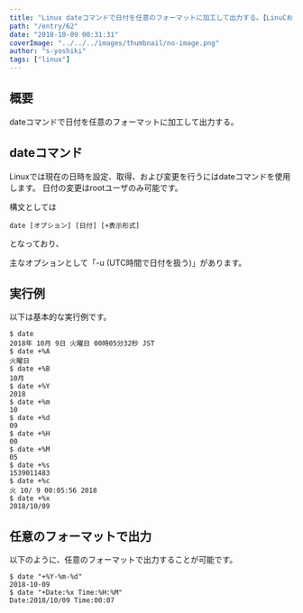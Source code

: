 ```yaml
---
title: "Linux dateコマンドで日付を任意のフォーマットに加工して出力する。【LinuCお勉強】"
path: "/entry/62"
date: "2018-10-09 00:31:31"
coverImage: "../../../images/thumbnail/no-image.png"
author: "s-yoshiki"
tags: ["linux"]
---
```


## 概要

dateコマンドで日付を任意のフォーマットに加工して出力する。

## dateコマンド

Linuxでは現在の日時を設定、取得、および変更を行うにはdateコマンドを使用します。
日付の変更はrootユーザのみ可能です。

構文としては

```
date [オプション] [日付] [+表示形式]
```

となっており、

主なオプションとして「-u (UTC時間で日付を扱う)」があります。

## 実行例

以下は基本的な実行例です。

```
$ date
2018年 10月 9日 火曜日 00時05分32秒 JST
$ date +%A
火曜日
$ date +%B
10月
$ date +%Y
2018
$ date +%m
10
$ date +%d
09
$ date +%H
00
$ date +%M
05
$ date +%s
1539011483
$ date +%c
火 10/ 9 00:05:56 2018
$ date +%x
2018/10/09

```

## 任意のフォーマットで出力

以下のように、任意のフォーマットで出力することが可能です。

```
$ date "+%Y-%m-%d"
2018-10-09
$ date "+Date:%x Time:%H:%M"
Date:2018/10/09 Time:00:07
```
